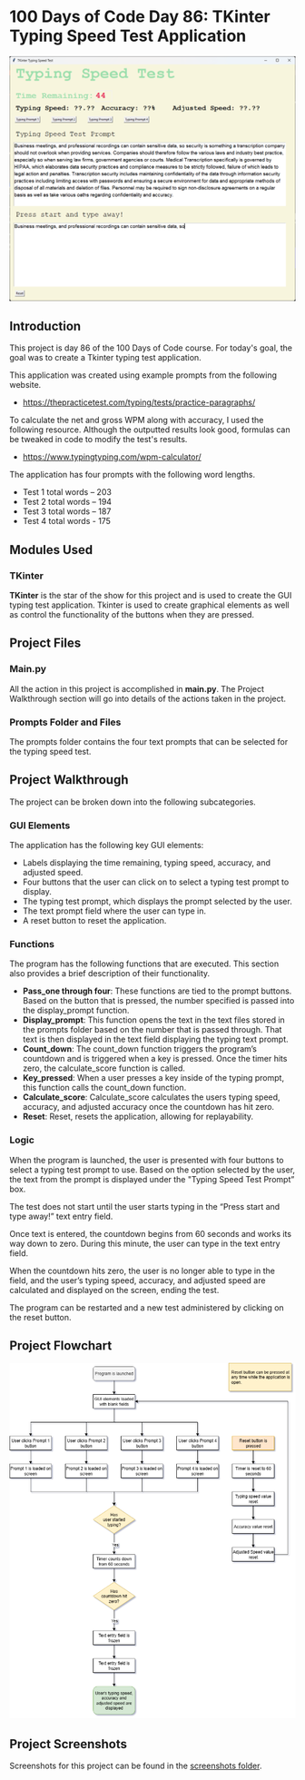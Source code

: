 # 100 Days of Code Day 86: TKinter Typing Speed Test Application
![Screenshot of typing test in progress](<screenshots/App - text in progress.png>)
## Introduction
This project is day 86 of the 100 Days of Code course. For today's goal, the goal was to create a Tkinter typing test application.

This application was created using example prompts from the following website.
- https://thepracticetest.com/typing/tests/practice-paragraphs/

To calculate the net and gross WPM along with accuracy, I used the following resource. Although the outputted results look good, formulas can be tweaked in code to modify the test's results.
- https://www.typingtyping.com/wpm-calculator/

The application has four prompts with the following word lengths.
-	Test 1 total words – 203
-	Test 2 total words – 194
-	Test 3 total words – 187
-	Test 4 total words - 175
## Modules Used
### TKinter
**TKinter** is the star of the show for this project and is used to create the GUI typing test application. Tkinter is used to create graphical elements as well as control the functionality of the buttons when they are pressed.
## Project Files
### Main.py
All the action in this project is accomplished in **main.py**. The Project Walkthrough section will go into details of the actions taken in the project.
### Prompts Folder and Files
The prompts folder contains the four text prompts that can be selected for the typing speed test.
## Project Walkthrough
The project can be broken down into the following subcategories.
### GUI Elements
The application has the following key GUI elements:
-	Labels displaying the time remaining, typing speed, accuracy, and adjusted speed.
-	Four buttons that the user can click on to select a typing test prompt to display.
-	The typing test prompt, which displays the prompt selected by the user.
-	The text prompt field where the user can type in.
-	A reset button to reset the application.
### Functions
The program has the following functions that are executed. This section also provides a brief description of their functionality.
-	**Pass_one through four**: These functions are tied to the prompt buttons. Based on the button that is pressed, the number specified is passed into the display_prompt function.
-	**Display_prompt**: This function opens the text in the text files stored in the prompts folder based on the number that is passed through. That text is then displayed in the text field displaying the typing text prompt.
-	**Count_down**: The count_down function triggers the program’s countdown and is triggered when a key is pressed. Once the timer hits zero, the calculate_score function is called.
-	**Key_pressed**: When a user presses a key inside of the typing prompt, this function calls the count_down function.
-	**Calculate_score**: Calculate_score calculates the users typing speed, accuracy, and adjusted accuracy once the countdown has hit zero.
-	**Reset**: Reset, resets the application, allowing for replayability.
### Logic
When the program is launched, the user is presented with four buttons to select a typing test prompt to use. Based on the option selected by the user, the text from the prompt is displayed under the "Typing Speed Test Prompt” box.

The test does not start until the user starts typing in the “Press start and type away!” text entry field.

Once text is entered, the countdown begins from 60 seconds and works its way down to zero. During this minute, the user can type in the text entry field. 

When the countdown hits zero, the user is no longer able to type in the field, and the user’s typing speed, accuracy, and adjusted speed are calculated and displayed on the screen, ending the test.

The program can be restarted and a new test administered by clicking on the reset button.

## Project Flowchart
![Typing test application flowchart](screenshots/TypingTestFlowchart.png)
## Project Screenshots
Screenshots for this project can be found in the [screenshots folder](/screenshots).
